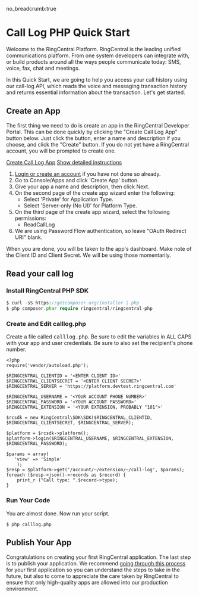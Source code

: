 no_breadcrumb:true

# Call Log PHP Quick Start

Welcome to the RingCentral Platform. RingCentral is the leading unified communications platform. From one system developers can integrate with, or build products around all the ways people communicate today: SMS, voice, fax, chat and meetings.

In this Quick Start, we are going to help you access your call history using our call-log API, which reads the voice and messaging transaction history and returns essential information about the transaction. Let's get started.

## Create an App

The first thing we need to do is create an app in the RingCentral Developer Portal. This can be done quickly by clicking the "Create Call Log App" button below. Just click the button, enter a name and description if you choose, and click the "Create" button. If you do not yet have a RingCentral account, you will be prompted to create one.

<a target="_new" href="https://developer.ringcentral.com/new-app?name=Read+Call+Log+Quick+Start+App&desc=A+simple+app+to+demo+reading+the+call+history+on+RingCentral&public=false&type=ServerOther&carriers=7710,7310,3420&permissions=ReadCallLog&redirectUri=" class="btn btn-primary">Create Call Log App</a>
<a class="btn-link btn-collapse" data-toggle="collapse" href="#create-app-instructions" role="button" aria-expanded="false" aria-controls="create-app-instructions">Show detailed instructions</a>

<div class="collapse" id="create-app-instructions">
<ol>
<li><a href="https://developer.ringcentral.com/login.html#/">Login or create an account</a> if you have not done so already.</li>
<li>Go to Console/Apps and click 'Create App' button.</li>
<li>Give your app a name and description, then click Next.</li>
<li>On the second page of the create app wizard enter the following:
  <ul>
  <li>Select 'Private' for Application Type.</li>
  <li>Select 'Server-only (No UI)' for Platform Type.</li>
  </ul>
  </li>
<li>On the third page of the create app wizard, select the following permissions:
  <ul>
    <li>ReadCallLog</li>
  </ul>
  </li>
<li>We are using Password Flow authentication, so leave "OAuth Redirect URI" blank.</li>
</ol>
</div>

When you are done, you will be taken to the app's dashboard. Make note of the Client ID and Client Secret. We will be using those momentarily.

## Read your call log

### Install RingCentral PHP SDK

```php
$ curl -sS https://getcomposer.org/installer | php
$ php composer.phar require ringcentral/ringcentral-php
```

### Create and Edit calllog.php

Create a file called <tt>calllog.php</tt>. Be sure to edit the variables in ALL CAPS with your app and user credentials. Be sure to also set the recipient's phone number.

```
<?php
require('vendor/autoload.php');

$RINGCENTRAL_CLIENTID = '<ENTER CLIENT ID>'
$RINGCENTRAL_CLIENTSECRET = '<ENTER CLIENT SECRET>'
$RINGCENTRAL_SERVER = 'https://platform.devtest.ringcentral.com'

$RINGCENTRAL_USERNAME = '<YOUR ACCOUNT PHONE NUMBER>'
$RINGCENTRAL_PASSWORD = '<YOUR ACCOUNT PASSWORD>'
$RINGCENTRAL_EXTENSION = '<YOUR EXTENSION, PROBABLY "101">'

$rcsdk = new RingCentral\SDK\SDK($RINGCENTRAL_CLIENTID, $RINGCENTRAL_CLIENTSECRET, $RINGCENTRAL_SERVER);

$platform = $rcsdk->platform();
$platform->login($RINGCENTRAL_USERNAME, $RINGCENTRAL_EXTENSION, $RINGCENTRAL_PASSWORD);

$params = array(
   'view' => 'Simple'
    );
$resp = $platform->get('/account/~/extension/~/call-log', $params);
foreach ($resp->json()->records as $record) {
    print_r ("Call type: ".$record->type);
}
```

### Run Your Code

You are almost done. Now run your script.

```bask
$ php calllog.php
```

## Publish Your App

Congratulations on creating your first RingCentral application. The last step is to publish your application. We recommend [going through this process](../../basics/app-gallery.md) for your first application so you can understand the steps to take in the future, but also to come to appreciate the care taken by RingCentral to ensure that only high-quality apps are allowed into our production environment.
